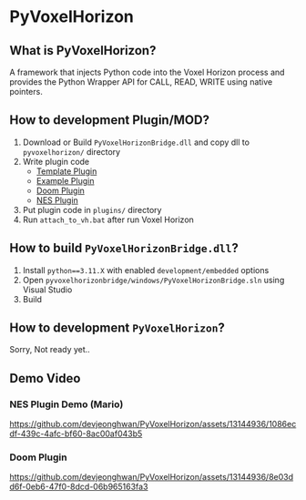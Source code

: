# PyVoxelHorizon
## What is PyVoxelHorizon?
A framework that injects Python code into the Voxel Horizon process and provides the Python Wrapper API for CALL, READ, WRITE using native pointers.

## How to development Plugin/MOD?
1. Download or Build `PyVoxelHorizonBridge.dll` and copy dll to `pyvoxelhorizon/` directory
2. Write plugin code
    - [Template Plugin](samples/template_plugin/template_plugin.py)
    - [Example Plugin](samples/example_plugin/example_plugin.py)
    - [Doom Plugin](samples/doom_plugin/doom_plugin.py)
    - [NES Plugin](samples/nes_plugin/nes_plugin.py)
3. Put plugin code in `plugins/` directory
4. Run `attach_to_vh.bat` after run Voxel Horizon

## How to build `PyVoxelHorizonBridge.dll`?
1. Install `python==3.11.X` with enabled `development/embedded` options
2. Open `pyvoxelhorizonbridge/windows/PyVoxelHorizonBridge.sln` using Visual Studio
3. Build

## How to development `PyVoxelHorizon`?
Sorry, Not ready yet..

## Demo Video
### NES Plugin Demo (Mario)
https://github.com/devjeonghwan/PyVoxelHorizon/assets/13144936/1086ecdf-439c-4afc-bf60-8ac00af043b5

### Doom Plugin
https://github.com/devjeonghwan/PyVoxelHorizon/assets/13144936/8e03dd6f-0eb6-47f0-8dcd-06b965163fa3
